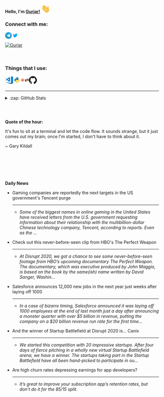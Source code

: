 #### Hello, I'm [Gurjar!](https://GurjarKing.github.io) <img src="https://raw.githubusercontent.com/ABSphreak/ABSphreak/master/gifs/Hi.gif" width="30px"></h2>


### Connect with me:

[<img align="left" alt="Gurjar | Telegram" width="22px" src="https://raw.githubusercontent.com/github/explore/80688e429a7d4ef2fca1e82350fe8e3517d3494d/topics/telegram/telegram.png" />][Telegram]
[<img align="left" alt="Gurjar | Twitter" width="22px" src="https://raw.githubusercontent.com/github/explore/80688e429a7d4ef2fca1e82350fe8e3517d3494d/topics/twitter/twitter.png" />][Twitter]
<br >
<br >
<a href="https://github.com/GurjarKing"><img src="https://komarev.com/ghpvc/?username=GurjarKing" alt="Gurjar" /></a> <br />
<br />
<br />
<!-- <br >

![](https://visitor-badge.glitch.me/badge?page_id=GurjarKing)

<br /> -->

### Things that I use:

[<img align="left" alt="Visual Studio Code" width="26px" src="https://raw.githubusercontent.com/github/explore/80688e429a7d4ef2fca1e82350fe8e3517d3494d/topics/visual-studio-code/visual-studio-code.png" />][VSCode]
[<img align="left" alt="Python" width="26px" src="https://raw.githubusercontent.com/github/explore/80688e429a7d4ef2fca1e82350fe8e3517d3494d/topics/python/python.png" />][Python]
[<img align="left" alt="Git" width="26px" src="https://raw.githubusercontent.com/github/explore/80688e429a7d4ef2fca1e82350fe8e3517d3494d/topics/git/git.png" />][Git]
[<img align="left" alt="GitHub" width="26px" src="https://raw.githubusercontent.com/github/explore/78df643247d429f6cc873026c0622819ad797942/topics/github/github.png" />][Github]

<br />
<br />

---
<details>
  <summary>:zap: GitHub Stats</summary>

<img align="left" alt="Gurjar's Github Stats" src="https://github-readme-stats.vercel.app/api?username=GurjarKing&show_icons=true&hide_border=true&count_private=true&include_all_commit=true&theme=algolia" />

</details>

<!-- ### 🔔 My latest tweet
<a href="https://twitter.com/Gurjar_King43" target="_blank">
	<img src="https://github.com/GurjarKing/GurjarKing/raw/master/tweet.png" width="70%" align="center" alt="Click to view on Twitter" title="My latest tweet, as an image"/>
</a> -->
<br>

<pre>

</pre>

**Quote of the hour:**

It's fun to sit at a terminal and let the code flow. It sounds strange, but it just comes out my brain; once I'm started, I don't have to think about it.

~ Gary Kildall
<pre>

</pre>
<br>
<pre>


</pre>
<strong>Daily News</strong>
  
  - Gaming companies are reportedly the next targets in the US government's Tencent purge
     <hr/>
     
      - *Some of the biggest names in online gaming in the United States have received letters from the U.S. government requesting information about their relationship with the multibillion-dollar Chinese technology company, Tencent, according to reports. Even as the …*
     
  - Check out this never-before-seen clip from HBO's The Perfect Weapon
      <hr/>
      
      - *At Disrupt 2020, we got a chance to see some never-before-seen footage from HBO’s upcoming documentary The Perfect Weapon. The documentary, which was executive produced by John Maggio, is based on the book by the same(ish) name written by David Sanger, Washin…*
      
  - Salesforce announces 12,000 new jobs in the next year just weeks after laying off 1000
      <hr/>
      
      - *In a case of bizarre timing, Salesforce announced it was laying off 1000 employees at the end of last month just a day after announcing a monster quarter with over $5 billion in revenue, putting the company on a $20 billion revenue run rate for the first time…*
      
  - And the winner of Startup Battlefield at Disrupt 2020 is… Canix
      <hr/>
      
      - *We started this competition with 20 impressive startups. After four days of fierce pitching in a wholly new virtual Startup Battlefield arena, we have a winner. The startups taking part in the Startup Battlefield have all been hand-picked to participate in ou…*
       
  - Are high churn rates depressing earnings for app developers?
      <hr/>
       
       - *It’s great to improve your subscription app’s retention rates, but don’t do it for the 85/15 split.*
      

<br />

[VSCode]: https://code.visualstudio.com/
[Python]: https://www.python.org/
[Git]: https://git-scm.com/
[Github]: https://github.com/
[Telegram]: https://t.me/Gurjar_King/
[Twitter]: https://twitter.com/Gurjar_King43/
